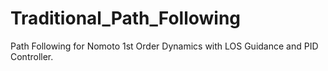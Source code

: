 # Traditional_Path_Following
Path Following for Nomoto 1st Order Dynamics with LOS Guidance and PID Controller.
